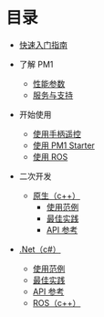 # 目录

* [快速入门指南](quick_start_tutorial/doc)

* 了解 PM1
  * [性能参数](introduction/parameters)
  * [服务与支持](introduction/services-and-supports)

* 开始使用
  * [使用手柄遥控](user-guide/using-controller)
  * [使用 PM1 Starter](user-guide/using-pm1-starter/doc)
  * [使用 ROS](user-guide/using-ros)

* 二次开发
  * [原生（c++）](development/native/readme)
    * [使用范例](development/native/samples)
    * [最佳实践](development/native/best-practices)
    * [API 参考](development/native/api-reference/index)
* [.Net（c#）](development/dotnet/readme)
    * [使用范例](development/dotnet/samples)
    * [最佳实践](development/dotnet/best-practices)
    * [API 参考](development/dotnet/api-reference/index)
  * [ROS（c++）](development/ros/readme)
